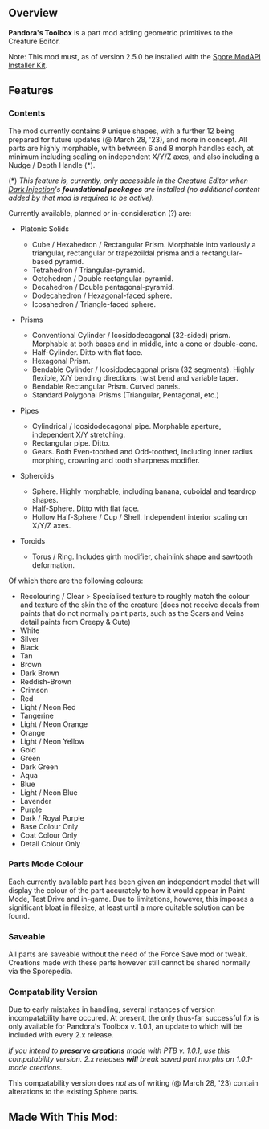 ## Overview
**Pandora's Toolbox** is a part mod adding geometric primitives to the Creature Editor.

Note: This mod must, as of version 2.5.0 be installed with the [Spore ModAPI Installer Kit](http://davoonline.com/sporemodder/rob55rod/ModAPI/Public/).

## Features

### Contents
The mod currently contains *9* unique shapes, with a further 12 being prepared for future updates (@ March 28, '23), and more in concept. All parts are highly morphable, with between 6 and 8 morph handles each, at minimum including scaling on independent X/Y/Z axes, and also including a Nudge / Depth Handle (*).

(*) *This feature is, currently, only accessible in the Creature Editor when [Dark Injection](https://davoonline.com/sporemodder/rob55rod/DarkInjection/)'s __foundational packages__ are installed (no additional content added by that mod is required to be active).*

Currently available, planned or in-consideration (?) are:

* Platonic Solids
  * Cube / Hexahedron / Rectangular Prism. Morphable into variously a triangular, rectangular or trapezoildal prisma and a rectangular-based pyramid.
  * Tetrahedron / Triangular-pyramid.
  * Octohedron / Double rectangular-pyramid.
  * Decahedron / Double pentagonal-pyramid.
  * Dodecahedron / Hexagonal-faced sphere.
  * Icosahedron / Triangle-faced sphere.

* Prisms
  * Conventional Cylinder / Icosidodecagonal (32-sided) prism. Morphable at both bases and in middle, into a cone or double-cone.
  * Half-Cylinder. Ditto with flat face.
  * Hexagonal Prism.
  * Bendable Cylinder / Icosidodecagonal prism (32 segments). Highly flexible, X/Y bending directions, twist bend and variable taper.
  * Bendable Rectangular Prism. Curved panels.
  * Standard Polygonal Prisms (Triangular, Pentagonal, etc.)

* Pipes
  * Cylindrical / Icosidodecagonal pipe. Morphable aperture, independent X/Y stretching.
  * Rectangular pipe. Ditto.
  * Gears. Both Even-toothed and Odd-toothed, including inner radius morphing, crowning and tooth sharpness modifier.
    
* Spheroids
  * Sphere. Highly morphable, including banana, cuboidal and teardrop shapes.
  * Half-Sphere. Ditto with flat face.
  * Hollow Half-Sphere / Cup / Shell. Independent interior scaling on X/Y/Z axes. 

* Toroids
  * Torus / Ring. Includes girth modifier, chainlink shape and sawtooth deformation.

Of which there are the following colours:
* Recolouring / Clear > Specialised texture to roughly match the colour and texture of the skin the of the creature (does not receive decals from paints that do not normally paint parts, such as the Scars and Veins detail paints from Creepy & Cute)
* White
* Silver
* Black
* Tan
* Brown
* Dark Brown
* Reddish-Brown
* Crimson
* Red
* Light / Neon Red
* Tangerine
* Light / Neon Orange
* Orange
* Light / Neon Yellow
* Gold
* Green
* Dark Green
* Aqua
* Blue
* Light / Neon Blue
* Lavender
* Purple
* Dark / Royal Purple
* Base Colour Only
* Coat Colour Only
* Detail Colour Only

### Parts Mode Colour
Each currently available part has been given an independent model that will display the colour of the part accurately to how it would appear in Paint Mode, Test Drive and in-game. Due to limitations, however, this imposes a significant bloat in filesize, at least until a more quitable solution can be found. 

### Saveable
All parts are saveable without the need of the Force Save mod or tweak. Creations made with these parts however still cannot be shared normally via the Sporepedia.

### Compatability Version
Due to early mistakes in handling, several instances of version incompatability have occured. At present, the only thus-far successful fix is only available for Pandora's Toolbox v. 1.0.1, an update to which will be included with every 2.x release. 

*If you intend to **preserve creations** made with PTB v. 1.0.1, use this compatability version. 2.x releases **will** break saved part morphs on 1.0.1-made creations.*

This compatability version does *not* as of writing (@ March 28, '23) contain alterations to the existing Sphere parts.

## Made With This Mod:
